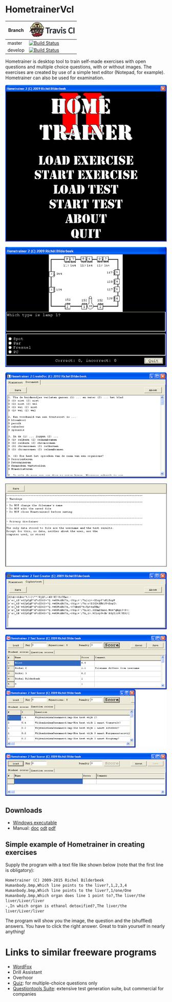 # HometrainerVcl

Branch|[![Travis CI logo](pics/TravisCI.png)](https://travis-ci.org)
---|---
master|[![Build Status](https://travis-ci.org/richelbilderbeek/HometrainerVcl.svg?branch=master)](https://travis-ci.org/richelbilderbeek/HometrainerVcl)
develop|[![Build Status](https://travis-ci.org/richelbilderbeek/HometrainerVcl.svg?branch=develop)](https://travis-ci.org/richelbilderbeek/HometrainerVcl)

Hometrainer is desktop tool to train self-made exercises with open questions 
and multiple choice questions, with or without images. The exercises are
created by use of a simple text editor (Notepad, for example). 
Hometrainer can also be used for examination.

![](pics/ToolHometrainerMenu_1_8.png)

![](pics/ToolHometrainer_1_8.png)

![](pics/ToolHometrainerCreateDoc_1_8.png)

![](pics/ToolHometrainerResult_1_8.png)

![](pics/ToolHometrainerTestCreater_1_8.png)

![](pics/ToolHometrainerTestScorer_1_8_2.png)

![](pics/ToolHometrainerTestScorer_1_8.png)

## Downloads

 * [Windows executable](http://richelbilderbeek.nl/ToolHometrainerExe_1_7.zip)
 * Manual: [doc](doc/ToolHometrainerManual.doc) [odt](doc/ToolHometrainerManual.odt) [pdf](doc/ToolHometrainerManual.pdf)

## Simple example of Hometrainer in creating exercises

Supply the program with a text file like shown below (note that the first line is obligatory):

``` 
Hometrainer (C) 2009-2015 Richel Bilderbeek
Humanbody.bmp,Which line points to the liver?,1,2,3,4
Humanbody.bmp,Which line points to the liver?,1/one/One
Humanbody.bmp,Which organ does line 1 point to?,The liver/the liver/Liver/liver
-,In which organ is ethanol detoxified?,The liver/the liver/Liver/liver
```

The program will show you the image, the question and the (shuffled) answers. You have to click the right answer. Great to train yourself in nearly anything!

# Links to similar freeware programs

 * [WordFox](http://wordfox.byethost17.com/wordfox/index.php)  
 * Drill Assistant
 * Overhoor
 * [Quiz](http://www.luziusschneider.com/QuizHome.htm): for multiple-choice questions only
 * [Questiontools Suite](http://www.questiontools.org/): extensive test generation suite, but commercial for companies
